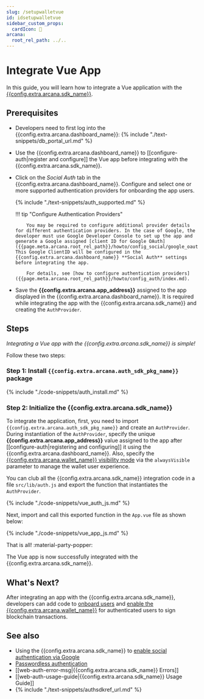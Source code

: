 ```yaml
---
slug: /setupwalletvue
id: idsetupwalletvue
sidebar_custom_props:
  cardIcon: 🔐 
arcana:
  root_rel_path: ../..
---
```


# Integrate Vue App

In this guide, you will learn how to integrate a Vue application with the [{{config.extra.arcana.sdk_name}}]({{page.meta.arcana.root_rel_path}}/concepts/authsdk.md).

<!--
[Try Auth Example :material-rocket-launch:](https://9mt0h4.csb.app/){ .md-button .md-button--primary}
-->

## Prerequisites

* Developers need to first log into the {{config.extra.arcana.dashboard_name}}: {% include "./text-snippets/db_portal_url.md" %}

* Use the {{config.extra.arcana.dashboard_name}} to [[configure-auth|register and configure]] the Vue app before integrating with the {{config.extra.arcana.sdk_name}}. 

* Click on the *Social Auth* tab in the {{config.extra.arcana.dashboard_name}}. Configure and select one or more supported authentication providers for onboarding the app users.

    {% include "./text-snippets/auth_supported.md" %}

    !!! tip "Configure Authentication Providers"

          You may be required to configure additional provider details for different authentication providers. In the case of Google, the developer must use Google Developer Console to set up the app and generate a Google assigned [client ID for Google OAuth]({{page.meta.arcana.root_rel_path}}/howto/config_social/google_oauth.md). This Google ClientID will be configured in the {{config.extra.arcana.dashboard_name}} **Social Auth** settings before integrating the app.

          For details, see [how to configure authentication providers]({{page.meta.arcana.root_rel_path}}/howto/config_auth/index.md).

* Save the **{{config.extra.arcana.app_address}}** assigned to the app displayed in the {{config.extra.arcana.dashboard_name}}. It is required while integrating the app with the {{config.extra.arcana.sdk_name}} and creating the `AuthProvider`. 

## Steps

*Integrating a Vue app with the {{config.extra.arcana.sdk_name}} is simple!*

Follow these two steps:

### Step 1: Install `{{config.extra.arcana.auth_sdk_pkg_name}}` package

{% include "./code-snippets/auth_install.md" %}

### Step 2: Initialize the {{config.extra.arcana.sdk_name}}

To integrate the application, first, you need to import `{{config.extra.arcana.auth_sdk_pkg_name}}` and create an `AuthProvider`. During instantiation of the `AuthProvider`, specify the unique **{{config.extra.arcana.app_address}}** value assigned to the app after [[configure-auth|registering and configuring]] it using the {{config.extra.arcana.dashboard_name}}. Also, specify the [{{config.extra.arcana.wallet_name}} visibility mode]({{page.meta.arcana.root_rel_path}}/concepts/anwallet/walletuimodes.md) via the `alwaysVisible` parameter to manage the wallet user experience.

You can club all the {{config.extra.arcana.sdk_name}} integration code in a file `src/lib/auth.js` and export the function that instantiates the `AuthProvider`.

{% include "./code-snippets/vue_auth_js.md" %}

Next, import and call this exported function in the `App.vue` file as shown below:

{% include "./code-snippets/vue_app_js.md" %}

That is all! :material-party-popper:

The Vue app is now successfully integrated with the {{config.extra.arcana.sdk_name}}.

## What's Next?

After integrating an app with the {{config.extra.arcana.sdk_name}}, developers can add code to [onboard users]({{page.meta.arcana.root_rel_path}}/howto/onboard_users/index.md) and [enable the {{config.extra.arcana.wallet_name}}]({{page.meta.arcana.root_rel_path}}/howto/arcana_wallet/index.md) for authenticated users to sign blockchain transactions.

## See also

* Using the {{config.extra.arcana.sdk_name}} to [ enable social authentication via Google]({{page.meta.arcana.root_rel_path}}/howto/onboard_users/build_social/wallet_google_oauth.md)
* [Passwordless authentication]({{page.meta.arcana.root_rel_path}}/howto/onboard_users/wallet_pwdless_login.md)
* [[web-auth-error-msg|{{config.extra.arcana.sdk_name}} Errors]]
* [[web-auth-usage-guide|{{config.extra.arcana.sdk_name}} Usage Guide]]
* {% include "./text-snippets/authsdkref_url.md" %}

